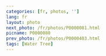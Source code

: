 ```yaml
---
categories: [fr, photos, '']
lang: fr
layout: photo
next_photo: /fr/photos/P0000081.html
picname: P0000080
prev_photo: /fr/photos/P0000403.html
tags: [Water Tree]
---
```

